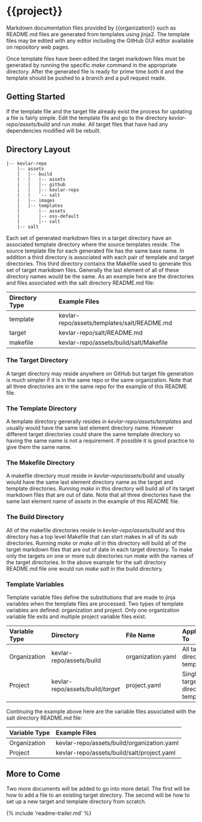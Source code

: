 # {{project}}

Markdown documentation files provided by {{organization}} such as README.md files are generated from templates using jinja2.
The template files may be edited with any editor including the GitHub GUI editor available on repository web pages.

Once template files have been edited the target markdown files must be generated by running the specific _make_ command in the appropriate directory.
After the generated file is ready for prime time both it and the template should be pushed to a branch and a pull request made.

## Getting Started

If the template file and the target file already exist the process for updating a file is fairly simple.
Edit the template file and go to the directory *kevlar-repo/assets/build* and run _make_.
All target files that have had any dependencies modified will be rebuilt.

## Directory Layout

    |-- kevlar-repo
        |-- assets
        |   |-- build
        |   |   |-- assets
        |   |   |-- github
        |   |   |-- kevlar-repo
        |   |   `-- salt
        |   |-- images
        |   |-- templates
        |       |-- assets
        |       |-- oss-default
        |       |-- salt
        |-- salt

Each set of generated markdown files in a target directory have an associated template directory where the source templates reside.
The source template file for each generated file has the same base name.
In addition a third directory is associated with each pair of template and target directories.
This third directory contains the Makefile used to generate this set of target markdown files.
Generally the last element of all of these directory names would be the same.
As an example here are the directories and files associated with the
salt directory README.md file:

|Directory Type|Example Files|
|:-|:-|
|template|kevlar-repo/assets/templates/salt/README.md|
|target|kevlar-repo/salt/README.md|
|makefile|kevlar-repo/assets/build/salt/Makefile|

### The Target Directory

A target directory may reside anywhere on GitHub but target file generation is much simpler if it is in the same repo or the same organization.
Note that all three directories are in the same repo for the example of this README file.

### The Template Directory

A template directory generally resides in *kevlar-repo/assets/templates* and usually would have the same last element directory name.
However different target directories could share the same template directory so having the same name is not a requirement.
If possible it is good practice to give them the same name.

### The Makefile Directory

A makefile directory must reside in *kevlar-repo/assets/build* and usually would have the same last element directory name as the target and template directories.
Running _make_ in this directory will build all of its target markdown files that are out of date.
Note that all three directories have the same last element name of *assets* in the example of this README file.

### The Build Directory

All of the makefile directories reside in *kevlar-repo/assets/build* and this directory has a top level Makefile that can start makes in all of its sub directories.
Running _make_ or _make all_ in this directory will build all of the target markdown files that are out of date in each target directory.
To make only the targets on one or more sub directories run _make_ with the names of the target directories.
In the above example for the salt directory README.md file one would run _make salt_ in the build directory.

### Template Variables

Template variable files define the substitutions that are made to jinja
variables when the template files are processed.
Two types of template variables are defined: organization and project.
Only one organization variable file exits and multiple project variable files exist.

|Variable Type|Directory|File Name|Applies To|
|:-|:-|:-|:-|
|Organization|kevlar-repo/assets/build|organization.yaml|All target directory templates
|Project|kevlar-repo/assets/build/_target_|project.yaml|Single target directory templates

Continuing the example above here are the variable files associated with the
salt directory README.md file:

|Variable Type|Example Files|
|:-|:-|
|Organization|kevlar-repo/assets/build/organization.yaml|
|Project|kevlar-repo/assets/build/salt/project.yaml|

## More to Come

Two more documents will be added to go into more detail.
The first will be how to add a file to an existing target directory.
The second will be how to set up a new target and template directory from scratch.

{% include 'readme-trailer.md' %}
